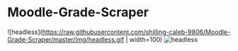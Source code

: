 # Moodle-Grade-Scraper



![headless](https://raw.githubusercontent.com/shilling-caleb-9806/Moodle-Grade-Scraper/master/img/headless.gif | width=100)
![headless](https://raw.githubusercontent.com/shilling-caleb-9806/Moodle-Grade-Scraper/master/img/full2.gif=250x)
